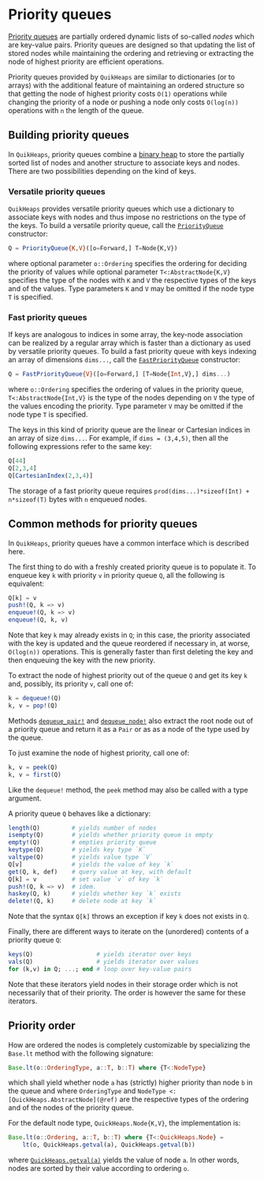 # Priority queues

[Priority queues](https://en.wikipedia.org/wiki/Priority_queue) are partially ordered
dynamic lists of so-called *nodes* which are key-value pairs. Priority queues are designed
so that updating the list of stored nodes while maintaining the ordering and retrieving or
extracting the node of highest priority are efficient operations.

Priority queues provided by `QuikHeaps` are similar to dictionaries (or to arrays) with the
additional feature of maintaining an ordered structure so that getting the node of highest
priority costs `O(1)` operations while changing the priority of a node or pushing a node
only costs `O(log(n))` operations with `n` the length of the queue.


## Building priority queues

In `QuikHeaps`, priority queues combine a [binary heap](binaryheaps.html) to store the
partially sorted list of nodes and another structure to associate keys and nodes. There are
two possibilities depending on the kind of keys.

### Versatile priority queues

`QuikHeaps` provides versatile priority queues which use a dictionary to associate keys with
nodes and thus impose no restrictions on the type of the keys. To build a versatile priority
queue, call the [`PriorityQueue`](@ref) constructor:

```julia
Q = PriorityQueue{K,V}([o=Forward,] T=Node{K,V})
```

where optional parameter `o::Ordering` specifies the ordering for deciding the priority of
values while optional parameter `T<:AbstractNode{K,V}` specifies the type of the nodes with
`K` and `V` the respective types of the keys and of the values. Type parameters `K` and `V`
may be omitted if the node type `T` is specified.


### Fast priority queues

If keys are analogous to indices in some array, the key-node association can be realized by
a regular array which is faster than a dictionary as used by versatile priority queues. To
build a fast priority queue with keys indexing an array of dimensions `dims...`, call the
[`FastPriorityQueue`](@ref) constructor:

```julia
Q = FastPriorityQueue{V}([o=Forward,] [T=Node{Int,V},] dims...)
```

where `o::Ordering` specifies the ordering of values in the priority queue,
`T<:AbstractNode{Int,V}` is the type of the nodes depending on `V` the type of the values
encoding the priority. Type parameter `V` may be omitted if the node type `T` is specified.

The keys in this kind of priority queue are the linear or Cartesian indices in an array of
size `dims...`. For example, if `dims = (3,4,5)`, then all the following expressions refer
to the same key:

```julia
Q[44]
Q[2,3,4]
Q[CartesianIndex(2,3,4)]
```

The storage of a fast priority queue requires `prod(dims...)*sizeof(Int) + n*sizeof(T)`
bytes with `n` enqueued nodes.


## Common methods for priority queues

In `QuikHeaps`, priority queues have a common interface which is described here.

The first thing to do with a freshly created priority queue is to populate it. To enqueue
key `k` with priority `v` in priority queue `Q`, all the following is equivalent:

```julia
Q[k] = v
push!(Q, k => v)
enqueue!(Q, k => v)
enqueue!(Q, k, v)
```

Note that key `k` may already exists in `Q`; in this case, the priority associated with the
key is updated and the queue reordered if necessary in, at worse, `O(log(n))` operations.
This is generally faster than first deleting the key and then enqueuing the key with the new
priority.

To extract the node of highest priority out of the queue `Q` and get its key `k` and,
possibly, its priority `v`, call one of:

```julia
k = dequeue!(Q)
k, v = pop!(Q)
```

Methods [`dequeue_pair!`](@ref) and [`dequeue_node!`](@ref) also extract the root node out
of a priority queue and return it as a `Pair` or as as a node of the type used by the queue.

To just examine the node of highest priority, call one of:

```julia
k, v = peek(Q)
k, v = first(Q)
```

Like the `dequeue!` method, the `peek` method may also be called with a type argument.

A priority queue `Q` behaves like a dictionary:

```julia
length(Q)         # yields number of nodes
isempty(Q)        # yields whether priority queue is empty
empty!(Q)         # empties priority queue
keytype(Q)        # yields key type `K`
valtype(Q)        # yields value type `V`
Q[v]              # yields the value of key `k`
get(Q, k, def)    # query value at key, with default
Q[k] = v          # set value `v` of key `k`
push!(Q, k => v)  # idem.
haskey(Q, k)      # yields whether key `k` exists
delete!(Q, k)     # delete node at key `k`
```

Note that the syntax `Q[k]` throws an exception if key `k` does not exists in `Q`.

Finally, there are different ways to iterate on the (unordered) contents of a priority queue
`Q`:

```julia
keys(Q)                  # yields iterator over keys
vals(Q)                  # yields iterator over values
for (k,v) in Q; ...; end # loop over key-value pairs
```

Note that these iterators yield nodes in their storage order which is not necessarily that
of their priority. The order is however the same for these iterators.


## Priority order

How are ordered the nodes is completely customizable by specializing the `Base.lt` method
with the following signature:

```julia
Base.lt(o::OrderingType, a::T, b::T) where {T<:NodeType}
```

which shall yield whether node `a` has (strictly) higher priority than node `b` in the queue
and where `OrderingType` and `NodeType <: [QuickHeaps.AbstractNode](@ref)` are the
respective types of the ordering and of the nodes of the priority queue.

For the default node type, `QuickHeaps.Node{K,V}`, the implementation is:

```julia
Base.lt(o::Ordering, a::T, b::T) where {T<:QuickHeaps.Node} =
    lt(o, QuickHeaps.getval(a), QuickHeaps.getval(b))
```

where [`QuickHeaps.getval(a)`](@ref) yields the value of node `a`. In other words, nodes are
sorted by their value according to ordering `o`.
